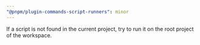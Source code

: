 ```yaml
---
"@pnpm/plugin-commands-script-runners": minor
---
```


If a script is not found in the current project, try to run it on the root project of the workspace.
